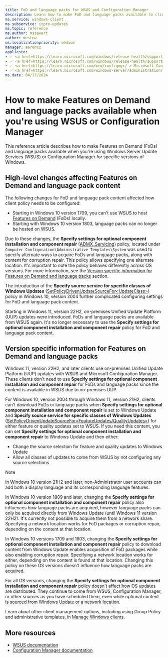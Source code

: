 ```yaml
---
title: FoD and language packs for WSUS and Configuration Manager
description: Learn how to make FoD and language packs available to clients when you're using WSUS or Configuration Manager.
ms.service: windows-client
ms.subservice: itpro-updates
ms.topic: reference
ms.author: mstewart
author: mestew
ms.localizationpriority: medium
manager: aaroncz
appliesto: 
- ✅ <a href=https://learn.microsoft.com/windows/release-health/supported-versions-windows-client target=_blank>Windows 11</a>
- ✅ <a href=https://learn.microsoft.com/windows/release-health/supported-versions-windows-client target=_blank>Windows 10</a>
- ✅ <a href=https://learn.microsoft.com/mem/configmgr/ > Microsoft Configuration Manager</a>
- ✅ <a href=https://learn.microsoft.com/windows-server/administration/windows-server-update-services/get-started/windows-server-update-services-wsus > WSUS </a>
ms.date: 04/17/2024
---
```


# How to make Features on Demand and language packs available when you're using WSUS or Configuration Manager
 
This reference article describes how to make Features on Demand (FoDs) and language packs available when you're using Windows Server Update Services (WSUS) or Configuration Manager for specific versions of Windows.

## High-level changes affecting Features on Demand and language pack content

The following changes for FoD and language pack content affected how client policy needs to be configured:
  
- Starting in Windows 10 version 1709, you can't use WSUS to host [Features on Demand](/windows-hardware/manufacture/desktop/features-on-demand-v2--capabilities) (FoDs) locally.
- Starting with Windows 10 version 1803, language packs can no longer be hosted on WSUS.

Due to these changes, the **Specify settings for optional component installation and component repair** ([ADMX_Servicing](/windows/client-management/mdm/policy-csp-admx-servicing)) policy, located under `Computer Configuration\Administrative Templates\System` was used to specify alternate ways to acquire FoDs and language packs, along with content for corruption repair. This policy allows specifying one alternate location. It's important to note the policy behaves differently across OS versions. For more information, see the [Version specific information for Features on Demand and language packs](#version-specific-information-for-features-on-demand-and-language-packs) section. 

The introduction of the **Specify source service for specific classes of Windows Updates** ([SetPolicyDrivenUpdateSourceFor<UpdateClass\>](/windows/client-management/mdm/policy-csp-update#setpolicydrivenupdatesourceforfeatureupdates)) policy in Windows 10, version 2004 further complicated configuring settings for FoD and language pack content.

Starting in Windows 11, version 22H2, on-premises Unified Update Platform (UUP) updates were introduced. FoDs and language packs are available from WSUS again. It's no longer necessary to use the **Specify settings for optional component installation and component repair** policy for FoD and language pack content.  

## Version specific information for Features on Demand and language packs

Windows 11, version 22H2, and later clients use on-premises Unified Update Platform (UUP) updates with WSUS and Microsoft Configuration Manager. These clients don't need to use **Specify settings for optional component installation and component repair** for FoDs and language packs since the content is available in WSUS due to on-premises UUP.

For Windows 10, version 2004 through Windows 11, version 21H2, clients can't download FoDs or language packs when **Specify settings for optional component installation and component repair** is set to Windows Update and **Specify source service for specific classes of Windows Updates** ([SetPolicyDrivenUpdateSourceFor<FeatureUpdates/QualityUpdates>](/windows/client-management/mdm/policy-csp-update#setpolicydrivenupdatesourceforfeatureupdates)) for either feature or quality updates set to WSUS. If you need this content, you can set **Specify settings for optional component installation and component repair** to Windows Update and then either:
- Change the source selection for feature and quality updates to Windows Update 
- Allow all classes of updates to come from WSUS by not configuring any source selections <!--8907933-->

> [!Note]
> In Windows 10 version 21H2 and later, non-Administrator user accounts can add both a display language and its corresponding language features.

In Windows 10 version 1809 and later, changing the **Specify settings for optional component installation and component repair** policy also influences how language packs are acquired, however language packs can only be acquired directly from Windows Update (until Windows 11 version 22H2). It's currently not possible to acquire them from a network share. Specifying a network location works for FoD packages or corruption repair, depending on the content at that location.

In Windows 10 versions 1709 and 1803, changing the **Specify settings for optional component installation and component repair** policy to download content from Windows Update enables acquisition of FoD packages while also enabling corruption repair. Specifying a network location works for either, depending on the content is found at that location. Changing this policy on these OS versions doesn't influence how language packs are acquired.

For all OS versions, changing the **Specify settings for optional component installation and component repair** policy doesn't affect how OS updates are distributed. They continue to come from WSUS, Configuration Manager, or other sources as you have scheduled them, even while optional content is sourced from Windows Update or a network location.

Learn about other client management options, including using Group Policy and administrative templates, in [Manage Windows clients](/windows/client-management/).

## More resources

- [WSUS documentation](/windows-server/administration/windows-server-update-services/get-started/windows-server-update-services-wsus)
- [Configuration Manager documentation](/mem/configmgr/)
